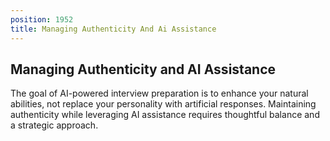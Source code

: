 ```yaml
---
position: 1952
title: Managing Authenticity And Ai Assistance
---
```


## Managing Authenticity and AI Assistance



The goal of AI-powered interview preparation is to enhance your natural abilities, not replace your personality with artificial responses. Maintaining authenticity while leveraging AI assistance requires thoughtful balance and a strategic approach.